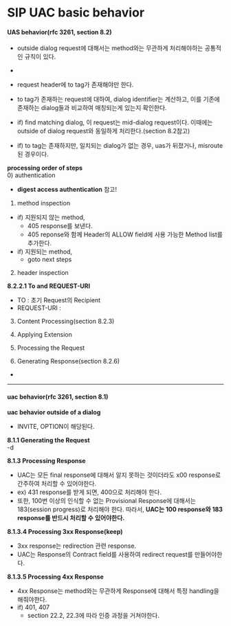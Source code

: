 # SIP UAC basic behavior

#### UAS behavior(rfc 3261, section 8.2)
- outside dialog request에 대해서는 method와는 무관하게 처리해야하는 공통적인 규칙이 있다.
-

- request header에 to tag가 존재해야만 한다.
- to tag가 존재하는 request에 대하여, dialog identifier는 계산하고, 이를 기존에 존재하는 dialog들과 비교하여 매칭되는게 있는지 확인한다.
- if) find matching dialog, 이 request는 mid-dialog request이다. 이때에는 outside of dialog request와 동일하게 처리한다.(section 8.2참고)

- if) to tag는 존재하지만, 일치되는 dialog가 없는 경우,
 uas가 뒤졌거나, misroute된 경우이다.

**processing order of steps**  
0) authentication
- **digest access authentication** 참고!
1) method inspection
- if) 지원되지 않는 method,  
  - 405 response를 보낸다.
  - 405 reponse와 함께 Header의 ALLOW field에 사용 가능한 Method list를 추가한다.
- if) 지원되는 method,
  - goto next steps

2) header inspection

**8.2.2.1 To and REQUEST-URI**
- TO : 초기 Request의 Recipient
- REQUEST-URI :

3) Content Processing(section 8.2.3)

4) Applying Extension

5) Processing the Request  

6) Generating Response(section 8.2.6)
- 
---

#### uac behavior(rfc 3261, section 8.1)
**uac behavior outside of a dialog**  
- INVITE, OPTION이 해당된다.  

**8.1.1 Generating the Request**  
-d


**8.1.3 Processing Response**  
- UAC는 모든 final response에 대해서 알지 못하는 것이더라도 x00 response로 간주하여 처리할 수 있어야한다.
- ex) 431 response를 받게 되면, 400으로 처리해야 한다.
- 또한, 100번 이상의 인식할 수 없는 Provisional Response에 대해서는 183(session progress)로 처리해야 한다.
따라서, **UAC는 100 response와 183 response를 반드시 처리할 수 있어야한다.**  


**8.1.3.4 Processing 3xx Response(keep)**
- 3xx response는 redirection 관련 response.
- UAC는 Response의 Contract field를 사용하여 redirect request를 만들어야한다.


**8.1.3.5 Processing 4xx Response**  
- 4xx Response는 method와는 무관하게 Response에 대해서 특정 handling을 해줘야한다.
- if) 401, 407
  - section 22.2, 22.3에 따라 인증 과정을 거쳐야한다.
